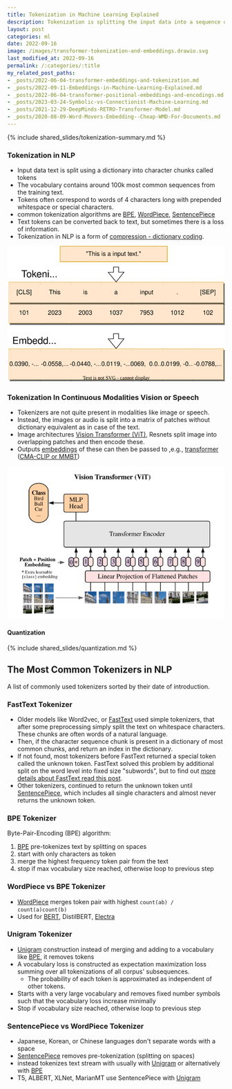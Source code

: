 ```yaml
---
title: Tokenization in Machine Learning Explained
description: Tokenization is splitting the input data into a sequence of meaningful parts e.g. pice data like a word, image patch, document sentence.
layout: post
categories: ml
date: 2022-09-16
image: /images/transformer-tokenization-and-embeddings.drawio.svg
last_modified_at: 2022-09-16
permalink: /:categories/:title
my_related_post_paths:
- _posts/2022-06-04-transformer-embeddings-and-tokenization.md
- _posts/2022-09-11-Embeddings-in-Machine-Learning-Explained.md
- _posts/2022-06-04-transformer-positional-embeddings-and-encodings.md
- _posts/2023-03-24-Symbolic-vs-Connectionist-Machine-Learning.md
- _posts/2021-12-29-DeepMinds-RETRO-Transformer-Model.md
- _posts/2020-08-09-Word-Movers-Embedding--Cheap-WMD-For-Documents.md
---
```



{% include shared_slides/tokenization-summary.md %}


### Tokenization in NLP
- Input data text is split using a dictionary into character chunks called tokens
- The vocabulary contains around 100k most common sequences from the training text.
- Tokens often correspond to words of 4 characters long with prepended whitespace or special characters.
- common tokenization algorithms are [BPE](/ml/Tokenization-in-Machine-Learning-Explained#bpe-tokenizer), [WordPiece](/ml/Tokenization-in-Machine-Learning-Explained#wordpiece-vs-bpe-tokenizer), [SentencePiece](/ml/Tokenization-in-Machine-Learning-Explained#sentencepiece-vs-wordpiece-tokenizer)
- Text tokens can be converted back to text, but sometimes there is a loss of information.
- Tokenization in NLP is a form of [compression - dictionary coding](/ml/neural-data-compression).

![tokenization and embedding layer for transformer](/images/transformer-tokenization-and-embeddings.drawio.svg)


### Tokenization In Continuous Modalities Vision or Speech
- Tokenizers are not quite present in modalities like image or speech.
- Instead, the images or audio is split into a matrix of patches without dictionary equivalent as in case of the text.
- Image architectures [Vision Transformer (ViT)](https://arxiv.org/pdf/1909.02950.pdf), Resnets split image into overlapping patches and then encode these.
- Outputs [embeddings](/ml/Embeddings-in-Machine-Learning-Explained) of these can then be passed to ,e.g., [transformer](/ml/transformers-self-attention-mechanism-simplified) ([CMA-CLIP or MMBT](/ml/Multimodal-Image-Text-Classification#amazons-cma-clip-model))

![tokenization and embedding in Vision Transformer ViT](/images/vision-transformer-vit-architecture.png)


#### Quantization

{% include shared_slides/quantization.md %}


## The Most Common Tokenizers in NLP

A list of commonly used tokenizers sorted by their date of introduction.


### FastText Tokenizer
- Older models like Word2vec, or [FastText](/ml/FastText-Vector-Norms-And-OOV-Words) used simple tokenizers, that after some preprocessing simply split the text on whitespace characters.
  These chunks are often words of a natural language.
- Then, if the character sequence chunk is present in a dictionary of most common chunks, and return an index in the dictionary.
- If not found, most tokenizers before FastText returned a special token called the unknown token. FastText solved this problem by additional split on the word level into fixed size "subwords", but to find out [more details about FastText read this post](/ml/FastText-Vector-Norms-And-OOV-Words).
- Other tokenizers, continued to return the unknown token until [SentencePiece](#sentencepiece-vs-wordpiece-tokenizer), which includes all single characters and almost never returns the unknown token.


### BPE Tokenizer
Byte-Pair-Encoding (BPE) algorithm:
1. [BPE](https://arxiv.org/abs/1508.07909) pre-tokenizes text by splitting on spaces
2. start with only characters as token
3. merge the highest frequency token pair from the text
4. stop if max vocabulary size reached, otherwise loop to previous step


### WordPiece vs BPE Tokenizer
- [WordPiece](https://static.googleusercontent.com/media/research.google.com/ja//pubs/archive/37842.pdf) merges token pair with highest `count(ab) / count(a)count(b)`
- Used for [BERT](/ml/transformers-self-attention-mechanism-simplified), DistilBERT, [Electra](/ml/electra-4x-cheaper-bert-training)


### Unigram Tokenizer
- [Unigram](https://arxiv.org/pdf/1804.10959.pdf) construction instead of merging and adding to a vocabulary like [BPE](#bpe-tokenizer), it removes tokens
- A vocabulary loss is constructed as expectation maximization loss summing over all tokenizations of all corpus' subsequences.
  - The probability of each token is approximated as independent of other tokens.
- Starts with a very large vocabulary and removes fixed number symbols such that the vocabulary loss increase minimally
- Stop if vocabulary size reached, otherwise loop to previous step


### SentencePiece vs WordPiece Tokenizer
- Japanese, Korean, or Chinese languages don't separate words with a space
- [SentencePiece](https://arxiv.org/pdf/1808.06226.pdf) removes pre-tokenization (splitting on spaces)
- instead tokenizes text stream with usually with [Unigram](#unigram-tokenizer) or alternatively with [BPE](#bpe-tokenizer)
- T5, ALBERT, XLNet, MarianMT use SentencePiece with [Unigram](#unigram-tokenizer)

